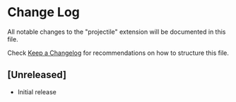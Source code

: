 # Change Log

All notable changes to the "projectile" extension will be documented in this file.

Check [Keep a Changelog](http://keepachangelog.com/) for recommendations on how to structure this file.

## [Unreleased]

- Initial release